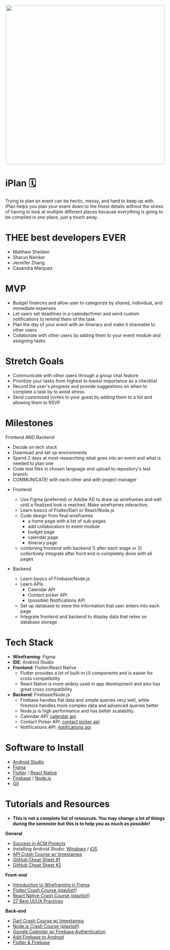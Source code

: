 <p align="center">
<img src="https://media.giphy.com/media/l0IylOPCNkiqOgMyA/giphy.gif" width="500">
  </p>

# iPlan 🗓
Trying to plan an event can be hectic, messy, and hard to keep up with. iPlan helps you plan your event down to the finest details without the stress of having to look at multiple different places because everything is going to be compiled in one place, just a touch away.

# THEE best developers EVER
  - Matthew Sheldon
  - Sharun Naicker
  - Jennifer Zhang
  - Casandra Marquez

# MVP
  - Budget finances and allow user to categorize by shared, individual, and immediate expenses
  - Let users set deadlines in a calendar/timer and send custom notifications to remind them of the task
  - Plan the day of your event with an itinerary and make it shareable to other users
  - Collaborate with other users by adding them to your event module and assigning tasks
  
# Stretch Goals
  - Communicate with other users through a group chat feature 
  - Prioritize your tasks from highest to lowest importance as a checklist
  - Record the user's progress and provide suggestions on when to complete a task by to avoid stress
  - Send customized invites to your guest by adding them to a list and allowing them to RSVP
  
# Milestones
Frontend AND Backend
  - Decide on tech stack
  - Download and set up environments
  - Spend 2 days at most researching what goes into an event and what is needed to plan one
  - Code test files in chosen language and upload to repository's test branch
  - COMMUNICATE! with each other and with project manager
  
* Frontend
  - Use Figma (preferred) or Adobe XD to draw up wireframes and edit until a finalized look is reached. Make wireframes interactive.
  - Learn basics of Flutter/Dart or React/Node.js
  - Code design from final wireframes
    * a home page with a list of sub-pages
    * add collaborators to event module
    * budget page
    * calendar page
    * itinerary page
  - combining frontend with backend 1) after each stage or 2) collectively integrate after front end is completely done with all pages
  
* Backend
  - Learn basics of Firebase/Node.js
  - Learn APIs 
    * Calendar API
    * Contact picker API
    * (possible) Notifications API
  - Set up database to store the information that user enters into each page
  - Integrate frontend and backend to display data that relies on database storage
  
# Tech Stack
  - **Wireframing**: Figma
  - **IDE**: Android Studio
  - **Frontend**: Flutter/React Native
    * Flutter provides a lot of built-in UI components and is easier for cross compatibility
    * React Native is more widely used in app development and also has great cross compatibility
  - **Backend**: Firebase/Node.js
      - Firebase handles flat data and simple queries very well, while firestore handles more complex data and advanced queries better
      - Node.js is high performance and has better scalability. 
      - Calendar API: [calendar api](https://developers.google.com/calendar/api)
      - Contact Picker API: [contact picker api](https://developer.mozilla.org/en-US/docs/Web/API/Contact_Picker_API)
      - Notifications API: [notifications api](https://docs.notificationapi.com/)
      
# Software to Install
  - [Android Studio](https://developer.android.com/studio/install)
  - [Figma](https://www.figma.com/downloads/)
  - [Flutter](https://docs.flutter.dev/get-started/install) / [React Native](https://archive.reactnative.dev/docs/getting-started)
  - [Firebase](https://firebase.google.com/docs/cli) / [Node.js](https://nodejs.org/en/download/)
  - [Git](https://git-scm.com/downloads)
  
# Tutorials and Resources
  - **This is not a complete list of resources. You may change a lot of things during the semester but this is to help you as much as possible!**
  
  **General**
  - [Success in ACM Projects](https://docs.google.com/document/d/18Zi3DrKG5e6g5Bojr8iqxIu6VIGl86YBSFlsnJnlM88/edit#heading=h.ky82xv3vtbpi)
  - Installing Android Studio: [Windows](https://www.youtube.com/watch?v=0zx_eFyHRU0) / [iOS](https://www.youtube.com/watch?v=ri90tcQL-Aw)
  - [API Crash Course w/ timestamps](https://www.youtube.com/watch?v=GZvSYJDk-us)
  - [GitHub Cheat Sheet #1](https://education.github.com/git-cheat-sheet-education.pdf)
  - [GitHub Cheat Sheet #2](https://drive.google.com/file/d/1OddwoSvNJ3dQuEBw3RERieMXmOicif9_/view)
  
  **Front-end**
  - [Introduction to Wireframing in Figma](https://www.youtube.com/watch?v=6t_dYhXyYjI)
  - [Flutter Crash Course (playlist!)](https://www.youtube.com/playlist?list=PL4cUxeGkcC9jLYyp2Aoh6hcWuxFDX6PBJ)
  - [React Native Crash Course (playlist!)](https://www.youtube.com/watch?v=ur6I5m2nTvk&list=PL4cUxeGkcC9ixPU-QkScoRBVxtPPzVjrQ)
  - [27 Best UI/UX Practices](https://729solutions.com/ux-ui-best-practices/)
  
  **Back-end**
  - [Dart Crash Course w/ timestamps](https://www.youtube.com/watch?v=5xlVP04905w)
  - [Node.js Crash Course (playlist!)](https://www.youtube.com/watch?v=zb3Qk8SG5Ms&list=PL4cUxeGkcC9jsz4LDYc6kv3ymONOKxwBU)
  - [Google Calendar w/ Firebase Authentication](https://www.youtube.com/watch?v=Bj15-6rBHQw)
  - [Add Firebase to Android](https://firebase.google.com/docs/android/setup)
  - [Flutter & Firebase](https://www.youtube.com/watch?v=sfA3NWDBPZ4&list=PL4cUxeGkcC9j--TKIdkb3ISfRbJeJYQwC)
      
   
